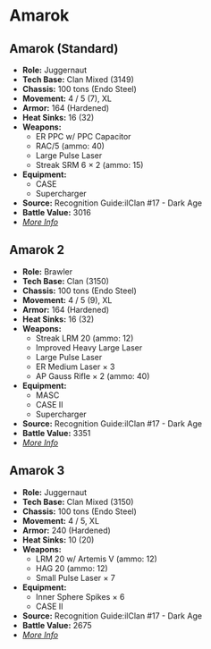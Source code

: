 # Amarok
## Amarok (Standard)
- **Role:** Juggernaut
- **Tech Base:** Clan Mixed (3149)
- **Chassis:** 100 tons (Endo Steel)
- **Movement:** 4 / 5 (7), XL
- **Armor:** 164 (Hardened)
- **Heat Sinks:** 16 (32)
- **Weapons:**
  - ER PPC w/ PPC Capacitor
  - RAC/5 (ammo: 40)
  - Large Pulse Laser
  - Streak SRM 6 × 2 (ammo: 15)
- **Equipment:**
  - CASE
  - Supercharger
- **Source:** Recognition Guide:ilClan #17 - Dark Age
- **Battle Value:** 3016
- [*More Info*](amarok/amarok_standard.md)

## Amarok 2
- **Role:** Brawler
- **Tech Base:** Clan (3150)
- **Chassis:** 100 tons (Endo Steel)
- **Movement:** 4 / 5 (9), XL
- **Armor:** 164 (Hardened)
- **Heat Sinks:** 16 (32)
- **Weapons:**
  - Streak LRM 20 (ammo: 12)
  - Improved Heavy Large Laser
  - Large Pulse Laser
  - ER Medium Laser × 3
  - AP Gauss Rifle × 2 (ammo: 40)
- **Equipment:**
  - MASC
  - CASE II
  - Supercharger
- **Source:** Recognition Guide:ilClan #17 - Dark Age
- **Battle Value:** 3351
- [*More Info*](amarok/amarok_2.md)

## Amarok 3
- **Role:** Juggernaut
- **Tech Base:** Clan Mixed (3150)
- **Chassis:** 100 tons (Endo Steel)
- **Movement:** 4 / 5, XL
- **Armor:** 240 (Hardened)
- **Heat Sinks:** 10 (20)
- **Weapons:**
  - LRM 20 w/ Artemis V (ammo: 12)
  - HAG 20 (ammo: 12)
  - Small Pulse Laser × 7
- **Equipment:**
  - Inner Sphere Spikes × 6
  - CASE II
- **Source:** Recognition Guide:ilClan #17 - Dark Age
- **Battle Value:** 2675
- [*More Info*](amarok/amarok_3.md)

